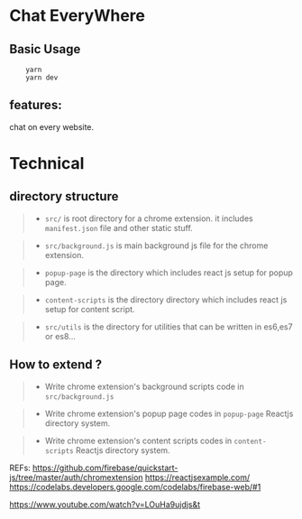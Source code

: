 # Chat EveryWhere

## Basic Usage

```
    yarn
    yarn dev
```

## features:

chat on every website.

# Technical

## directory structure

> - `src/` is root directory for a chrome extension. it includes `manifest.json` file and other static stuff.

> - `src/background.js` is main background js file for the chrome extension.

> - `popup-page` is the directory which includes react js setup for popup page.

> - `content-scripts` is the directory directory which includes react js setup for content script.

> - `src/utils` is the directory for utilities that can be written in es6,es7 or es8...

## How to extend ?

> - Write chrome extension's background scripts code in `src/background.js`

> - Write chrome extension's popup page codes in `popup-page` Reactjs directory system.

> - Write chrome extension's content scripts codes in `content-scripts` Reactjs directory system.

REFs:
https://github.com/firebase/quickstart-js/tree/master/auth/chromextension
https://reactjsexample.com/
https://codelabs.developers.google.com/codelabs/firebase-web/#1

https://www.youtube.com/watch?v=LOuHa9ujdjs&t
